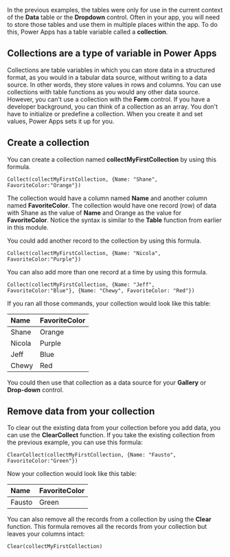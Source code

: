 In the previous examples, the tables were only for use in the
current context of the **Data** table or the **Dropdown** control. Often in
your app, you will need to store those tables and use them in multiple
places within the app. To do this, Power Apps has a table variable called
a **collection**.

Collections are a type of variable in Power Apps
-----------------------------------------------

Collections are table variables in which you can store data in a
structured format, as you would in a tabular data source, without
writing to a data source. In other words, they store values in rows and
columns. You can use collections with table functions as you would any
other data source. However, you can't use a collection with the **Form**
control. If you have a developer background, you can think of a
collection as an array. You don't have to initialize or predefine a
collection. When you create it and set values, Power Apps sets it up for
you.

Create a collection
-------------------

You can create a collection named **collectMyFirstCollection** by using
this formula.

```powerappsfl
Collect(collectMyFirstCollection, {Name: "Shane", FavoriteColor:"Orange"})
```

The collection would have a column named **Name** and another column
named **FavoriteColor**. The collection would have one record (row) of
data with Shane as the value of **Name** and Orange as the value for
**FavoriteColor**. Notice the syntax is similar to the **Table**
function from earlier in this module.

You could add another record to the collection by using this formula.

```powerappsfl
Collect(collectMyFirstCollection, {Name: "Nicola", FavoriteColor:"Purple"})
```

You can also add more than one record at a time by using this formula.

```powerappsfl
Collect(collectMyFirstCollection, {Name: "Jeff", FavoriteColor:"Blue"}, {Name: "Chewy", FavoriteColor: "Red"})
```

If you ran all those commands, your collection would look like this
table:

| Name                  | FavoriteColor                 |
| :------------------- | :--------------------|
| Shane  | Orange |
| Nicola                 | Purple                 |
| Jeff                  | Blue                  |
| Chewy                   | Red                   |


You could then use that collection as a data source for your **Gallery** or
**Drop-down** control.

Remove data from your collection
--------------------------------

To clear out the existing data from your collection before you add data,
you can use the **ClearCollect** function. If you take the existing
collection from the previous example, you can use this formula:

```powerappsfl
ClearCollect(collectMyFirstCollection, {Name: "Fausto", FavoriteColor:"Green"})
```

Now your collection would look like this table:

| Name                  | FavoriteColor                 |
| :------------------- | :--------------------|
| Fausto  | Green |

You can also remove all the records from a collection by using the
**Clear** function. This formula removes all the records from your
collection but leaves your columns intact:

```powerappsfl
Clear(collectMyFirstCollection)
``` 
